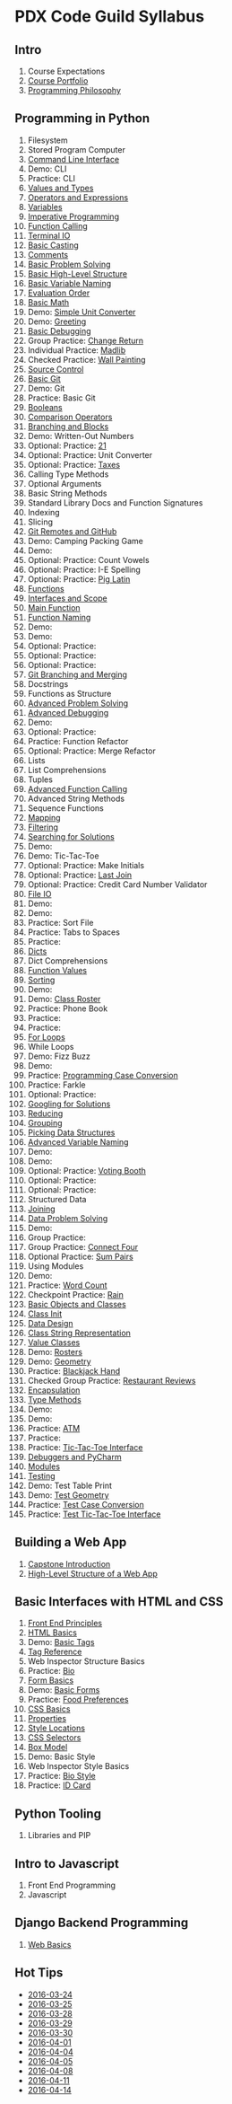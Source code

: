 # PDX Code Guild Syllabus
## Intro
1. Course Expectations
1. [Course Portfolio](courseportfolio.md)
1. [Programming Philosophy](philosophy.md)

## Programming in Python
1. Filesystem
1. Stored Program Computer
1. [Command Line Interface](cli.md)
1. Demo: CLI
1. Practice: CLI
1. [Values and Types](valuestypes.md)
1. [Operators and Expressions](operatorsexpressions.md)
1. [Variables](variables.md)
1. [Imperative Programming](imperative.md)
1. [Function Calling](functioncalling.md)
1. [Terminal IO](terminalio.md)
1. [Basic Casting](basiccasting.md)
1. [Comments](comments.md)
1. [Basic Problem Solving](basicproblemsolving.md)
1. [Basic High-Level Structure](basichighlevelstructure.md)
1. [Basic Variable Naming](notes/basicvarnaming.md)
1. [Evaluation Order](evaluationorder.md)
1. [Basic Math](notes/basicmath.md)
1. Demo: [Simple Unit Converter](demo/simpleunitconvert.md)
1. Demo: [Greeting](demo/greeting.md)
1. [Basic Debugging](basicdebugging.md)
1. Group Practice: [Change Return](practice/changereturn.md)
1. Individual Practice: [Madlib](practice/madlib.md)
1. Checked Practice: [Wall Painting](practice/wallpainting.md)
1. [Source Control](sourcecontrol.md)
1. [Basic Git](basicgit.md)
1. Demo: Git
1. Practice: Basic Git
1. [Booleans](booleans.md)
1. [Comparison Operators](comparison.md)
1. [Branching and Blocks](branchingandblocks.md)
1. Demo: Written-Out Numbers
1. Optional: Practice: [21](practice-21.md)
1. Optional: Practice: Unit Converter
1. Optional: Practice: [Taxes](practice-taxes.md)
1. Calling Type Methods
1. Optional Arguments
1. Basic String Methods
1. Standard Library Docs and Function Signatures
1. Indexing
1. Slicing
1. [Git Remotes and GitHub](remotegit.md)
1. Demo: Camping Packing Game
1. Demo:
1. Optional: Practice: Count Vowels
1. Optional: Practice: I-E Spelling
1. Optional: Practice: [Pig Latin](practice-piglatin.md)
1. [Functions](functions.md)
1. [Interfaces and Scope](scope.md)
1. [Main Function](mainfunction.md)
1. [Function Naming](notes/functionnaming.md)
1. Demo:
1. Demo:
1. Optional: Practice:
1. Optional: Practice:
1. Optional: Practice:
1. [Git Branching and Merging](gitbranching.md)
1. Docstrings
1. Functions as Structure
1. [Advanced Problem Solving](advproblemsolving.md)
1. [Advanced Debugging](advdebugging.md)
1. Demo:
1. Optional: Practice:
1. Practice: Function Refactor
1. Optional: Practice: Merge Refactor
1. Lists
1. List Comprehensions
1. Tuples
1. [Advanced Function Calling](advfunctioncalling.md)
1. Advanced String Methods
1. Sequence Functions
1. [Mapping](mapping.md)
1. [Filtering](filtering.md)
1. [Searching for Solutions](googling.md)
1. Demo:
1. Demo: Tic-Tac-Toe
1. Optional: Practice: Make Initials
1. Optional: Practice: [Last Join](practice/lastjoin.md)
1. Optional: Practice: Credit Card Number Validator
1. [File IO](fileio.md)
1. Demo:
1. Demo:
1. Practice: Sort File
1. Practice: Tabs to Spaces
1. Practice:
1. [Dicts](dicts.md)
1. Dict Comprehensions
1. [Function Values](functionvalues.md)
1. [Sorting](sorting.md)
1. Demo:
1. Demo: [Class Roster](demo/classroster.md)
1. Practice: Phone Book
1. Practice:
1. Practice:
1. [For Loops](forloops.md)
1. While Loops
1. Demo: Fizz Buzz
1. Demo:
1. Practice: [Programming Case Conversion](practice/case.md)
1. Practice: Farkle
1. Optional: Practice:
1. [Googling for Solutions](notes/googling.md)
1. [Reducing](reducing.md)
1. [Grouping](grouping.md)
1. [Picking Data Structures](notes/datastructures.md)
1. [Advanced Variable Naming](notes/advvarnaming.md)
1. Demo:
1. Demo:
1. Optional: Practice: [Voting Booth](practice-votingbooth.md)
1. Optional: Practice:
1. Optional: Practice:
1. Structured Data
1. [Joining](joining.md)
1. [Data Problem Solving](highleveldataops.md)
1. Demo:
1. Group Practice:
1. Group Practice: [Connect Four](practice-connectfour.md)
1. Optional Practice: [Sum Pairs](practice-sumpairs.md)
1. Using Modules
1. Demo:
1. Practice: [Word Count](practice-wordcount.md)
1. Checkpoint Practice: [Rain](practice-rain.md)
1. [Basic Objects and Classes](basicobjectsclasses.md)
1. [Class Init](classinit.md)
1. [Data Design](classdesign.md)
1. [Class String Representation](classstringrepr.md)
1. [Value Classes](valueclasses.md)
1. Demo: [Rosters](demo-rosters.md)
1. Demo: [Geometry](demo/geometry.md)
1. Practice: [Blackjack Hand](practice-blackjackhand.md)
1. Checked Group Practice: [Restaurant Reviews](practice-reviews.md)
1. [Encapsulation](encapsulation.md)
1. [Type Methods](typemethods.md)
1. Demo:
1. Demo:
1. Practice: [ATM](practice-atm.md)
1. Practice:
1. Practice: [Tic-Tac-Toe Interface](practice/interface.md)
1. [Debuggers and PyCharm](notes/debuggers.md)
1. [Modules](notes/modules.md)
1. [Testing](notes/testing.md)
1. Demo: Test Table Print
1. Demo: [Test Geometry](demos/testgeometry.md)
1. Practice: [Test Case Conversion](practice/testcase.md)
1. Practice: [Test Tic-Tac-Toe Interface](practice/testinterface.md)

## Building a Web App
1. [Capstone Introduction](capstoneintro.md)
1. [High-Level Structure of a Web App](webappoverview.md)

## Basic Interfaces with HTML and CSS
1. [Front End Principles](frontend.md)
1. [HTML Basics](https://developer.mozilla.org/en-US/docs/Web/Guide/HTML/Introduction)
1. Demo: [Basic Tags](demo-basictags.md)
1. [Tag Reference](https://developer.mozilla.org/en-US/docs/Web/HTML/Element)
1. Web Inspector Structure Basics
1. Practice: [Bio](practice-bio.md)
1. [Form Basics](https://developer.mozilla.org/en-US/docs/Web/Guide/HTML/Forms/My_first_HTML_form)
1. Demo: [Basic Forms](demo-basicform.md)
1. Practice: [Food Preferences](practice-food.md)
1. [CSS Basics](https://developer.mozilla.org/en-US/Learn/CSS/Introduction_to_CSS/How_CSS_works)
1. [Properties](https://developer.mozilla.org/en-US/docs/Web/CSS/Reference)
1. [Style Locations](stylelocations.md)
1. [CSS Selectors](https://developer.mozilla.org/en-US/Learn/CSS/Introduction_to_CSS/Selectors)
1. [Box Model](https://developer.mozilla.org/en-US/Learn/CSS/Introduction_to_CSS/Box_model)
1. Demo: Basic Style
1. Web Inspector Style Basics
1. Practice: [Bio Style](practice-biostyle.md)
1. Practice: [ID Card](https://developer.mozilla.org/en-US/Learn/CSS/Introduction_to_CSS/Fundamental_CSS_comprehension)

## Python Tooling
1. Libraries and PIP

## Intro to Javascript
1. Front End Programming
1. Javascript

## Django Backend Programming
1. [Web Basics](webbasics.md)


## Hot Tips
* [2016-03-24](tips-2016-03-24.md)
* [2016-03-25](tips-2016-03-25.md)
* [2016-03-28](tips-2016-03-28.md)
* [2016-03-29](tips-2016-03-29.md)
* [2016-03-30](tips-2016-03-30.md)
* [2016-04-01](tips-2016-04-01.md)
* [2016-04-04](tips-2016-04-04.md)
* [2016-04-05](tips-2016-04-05.md)
* [2016-04-08](tips-2016-04-08.md)
* [2016-04-11](tips-2016-04-11.md)
* [2016-04-14](tips-2016-04-14.md)
